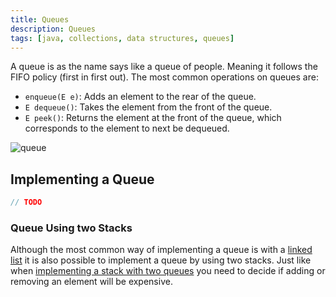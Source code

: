 ```yaml
---
title: Queues
description: Queues
tags: [java, collections, data structures, queues]
---
```


A queue is as the name says like a queue of people. Meaning it follows the FIFO policy (first in first out). The most common operations on queues are:

- `enqueue(E e)`: Adds an element to the rear of the queue.
- `E dequeue()`: Takes the element from the front of the queue.
- `E peek()`: Returns the element at the front of the queue, which corresponds to the element to next be dequeued.

![queue](/img/programming/queue.png)

## Implementing a Queue

```java title="MyQueue.java"
// TODO
```

### Queue Using two Stacks

Although the most common way of implementing a queue is with a [linked list](./linkedLists) it is also possible to implement a queue by using two stacks. Just like when [implementing a stack with two queues](./stacks#stack-using-two-queues) you need to decide if adding or removing an element will be expensive.
